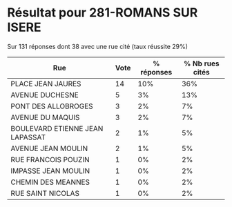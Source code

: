 # Résultat pour 281-ROMANS SUR ISERE

Sur 131 réponses dont 38 avec une rue cité (taux réussite 29%)

| Rue | Vote | % réponses | % Nb rues cités|
|-----|------|------------|----------------|
| PLACE JEAN JAURES | 14 | 10% | 36%|
| AVENUE DUCHESNE | 5 | 3% | 13%|
| PONT DES ALLOBROGES | 3 | 2% | 7%|
| AVENUE DU MAQUIS | 3 | 2% | 7%|
| BOULEVARD ETIENNE JEAN LAPASSAT | 2 | 1% | 5%|
| AVENUE JEAN MOULIN | 2 | 1% | 5%|
| RUE FRANCOIS POUZIN | 1 | 0% | 2%|
| IMPASSE JEAN MOULIN | 1 | 0% | 2%|
| CHEMIN DES MEANNES | 1 | 0% | 2%|
| RUE SAINT NICOLAS | 1 | 0% | 2%|
